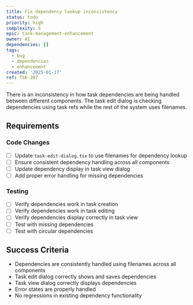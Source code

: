 ```yaml
---
title: Fix dependency lookup inconsistency
status: todo
priority: high
complexity: S
epic: task-management-enhancement
owner: AI
dependencies: []
tags:
  - bug
  - dependencies
  - enhancement
created: '2025-01-17'
ref: TSK-207
---
```


There is an inconsistency in how task dependencies are being handled between different components. The task edit dialog is checking dependencies using task refs while the rest of the system uses filenames.

## Requirements

### Code Changes

- [ ] Update `task-edit-dialog.tsx` to use filenames for dependency lookup
- [ ] Ensure consistent dependency handling across all components
- [ ] Update dependency display in task view dialog
- [ ] Add proper error handling for missing dependencies

### Testing

- [ ] Verify dependencies work in task creation
- [ ] Verify dependencies work in task editing
- [ ] Verify dependencies display correctly in task view
- [ ] Test with missing dependencies
- [ ] Test with circular dependencies

## Success Criteria

- Dependencies are consistently handled using filenames across all components
- Task edit dialog correctly shows and saves dependencies
- Task view dialog correctly displays dependencies
- Error states are properly handled
- No regressions in existing dependency functionality
